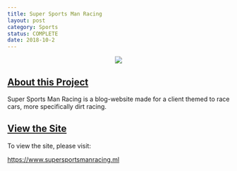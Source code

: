 ```yaml
---
title: Super Sports Man Racing
layout: post
category: Sports
status: COMPLETE
date: 2018-10-2
---
```


<center><img src="https://www.bradykondek.ga/pics/super-sports-man-racing.png"></center>

## <u>About this Project</u>

Super Sports Man Racing is a blog-website made for a client themed to race cars, more specifically dirt racing.

## <u>View the Site</u>

To view the site, please visit:

<a target="_blank" href="https://www.supersportsmanracing.ml">https://www.supersportsmanracing.ml</a>
